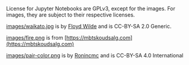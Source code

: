 License for Jupyter Notebooks are GPLv3, except for the images. For images,
they are subject to their respective licenses.

[images/waikato.jpg](https://commons.wikimedia.org/wiki/File:Bright_green_tree_-_Waikato.jpg)
is by [Floyd Wilde](https://www.flickr.com/people/15416579@N00) and is CC-BY-SA
2.0 Generic.

[images/fire.png](https://mbtskoudsalg.com/explore/fire-sprite-sheet-png/#gal_post_3734_pixel-effect-png-1.png) is from [https://mbtskoudsalg.com](https://mbtskoudsalg.com)

[images/pair-color.png](https://commons.wikimedia.org/wiki/File:Pear_in_tree_0465.jpg)
is by [Ronincmc](https://commons.wikimedia.org/wiki/User:Ronincmc) and is CC-BY-SA
4.0 International

